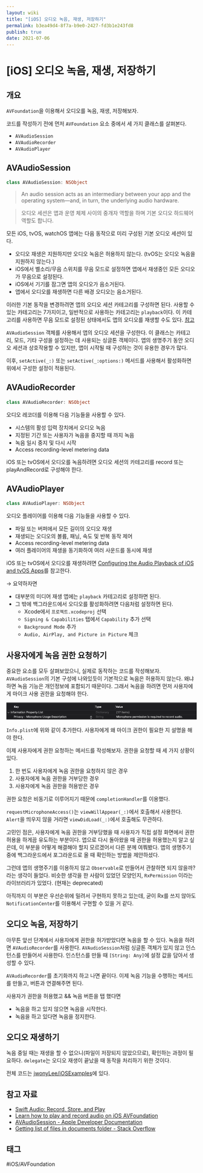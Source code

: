 ```yaml
---
layout: wiki
title: "[iOS] 오디오 녹음, 재생, 저장하기"
permalink: b3ea49d4-8f7a-b9e0-2427-fd3b1e243fd8
publish: true
date: 2021-07-06
---
```


# \[iOS] 오디오 녹음, 재생, 저장하기

## 개요

`AVFoundation`을 이용해서 오디오를 녹음, 재생, 저장해보자.

코드를 작성하기 전에 먼저 `AVFoundation` 요소 중에서 세 가지 클래스를 살펴본다.

-   `AVAudioSession`
-   `AVAudioRecorder`
-   `AVAudioPlayer`

## AVAudioSession

```swift
class AVAudioSession: NSObject
```

> An audio session acts as an intermediary between your app and the operating system—and, in turn, the underlying audio hardware.

> 오디오 세션은 앱과 운영 체제 사이의 중개자 역할을 하며 기본 오디오 하드웨어 역할도 합니다.

모든 iOS, tvOS, watchOS 앱에는 다음 동작으로 미리 구성된 기본 오디오 세션이 있다.

-   오디오 재생은 지원하지만 오디오 녹음은 허용하지 않는다. (tvOS는 오디오 녹음을 지원하지 않는다.)
-   iOS에서 벨소리/무음 스위치를 무음 모드로 설정하면 앱에서 재생중인 모든 오디오가 무음으로 설정된다.
-   iOS에서 기기를 잠그면 앱의 오디오가 음소거된다.
-   앱에서 오디오를 재생하면 다른 배경 오디오는 음소거된다.

이러한 기본 동작을 변경하려면 앱의 오디오 세션 카테고리를 구성하면 된다. 사용할 수 있는 카테고리는 7가지이고, 일반적으로 사용하는 카테고리는 `playback`이다. 이 카테고리를 사용하면 무음 모드로 설정된 상태에서도 앱의 오디오를 재생할 수도 있다. [참고](https://developer.apple.com/library/archive/documentation/Audio/Conceptual/AudioSessionProgrammingGuide/AudioSessionCategoriesandModes/AudioSessionCategoriesandModes.html#//apple_ref/doc/uid/TP40007875-CH10)

`AVAudioSession` 객체를 사용해서 앱의 오디오 세션을 구성한다. 이 클래스는 카테고리, 모드, 기타 구성을 설정하는 데 사용되는 싱글톤 객체이다. 앱의 생명주기 동안 오디오 세션과 상호작용할 수 있지만, 앱이 시작될 때 구성하는 것이 유용한 경우가 많다.

<script src="https://gist.github.com/jwonyLee/2cb7d81dcf6f65f1bc663584afc6cbe6.js?file=AppDelegate.swift"></script>

이후, `setActive(_:)` 또는 `setActive(_:options:)` 메서드를 사용해서 활성화하면 위에서 구성한 설정이 적용된다.

## AVAudioRecorder

```swift
class AVAudioRecorder: NSObject
```

오디오 레코더를 이용해 다음 기능들을 사용할 수 있다.

-   시스템의 활성 입력 장치에서 오디오 녹음
-   지정된 기간 또는 사용자가 녹음을 중지할 때 까지 녹음
-   녹음 일시 중지 및 다시 시작
-   Access recording-level metering data

iOS 또는 tvOS에서 오디오를 녹음하려면 오디오 세션의 카테고리를 record 또는 playAndRecord로 구성해야 한다.

## AVAudioPlayer

```swift
class AVAudioPlayer: NSObject
```

오디오 플레이어를 이용해 다음 기능들을 사용할 수 있다.

-   파일 또는 버퍼에서 모든 길이의 오디오 재생
-   재생되는 오디오의 볼륨, 패닝, 속도 및 반복 동작 제어
-   Access recording-level metering data
-   여러 플레이어의 재생을 동기화하여 여러 사운드를 동시에 재생

iOS 또는 tvOS에서 오디오를 재생하려면 [Configuring the Audio Playback of iOS and tvOS Apps](https://developer.apple.com/documentation/avfoundation/media_playback_and_selection/configuring_the_audio_playback_of_ios_and_tvos_apps)를 참고한다.

→ 요약하자면

-   대부분의 미디어 재생 앱에는 `playback` 카테고리로 설정하면 된다.
-   그 밖에 백그라운드에서 오디오를 활성화하려면 다음처럼 설정하면 된다.
    -   Xcode에서 `프로젝트.xcodeproj` 선택
    -   `Signing & Capabilities` 탭에서 `Capability` 추가 선택
    -   `Background Mode` 추가
    -   `Audio, AirPlay, and Picture in Picture` 체크

## 사용자에게 녹음 권한 요청하기

중요한 요소를 모두 살펴보았으니, 실제로 동작하는 코드를 작성해보자. `AVAudioSession`의 기본 구성에 나와있듯이 기본적으로 녹음은 허용하지 않는다. 왜냐하면 녹음 기능은 개인정보에 포함되기 때문이다. 그래서 녹음을 하려면 먼저 사용자에게 마이크 사용 권한을 요청해야 한다.

![Info.plist](/assets/img/avfoundation/plist.png)

`Info.plist`에 위와 같이 추가한다. 사용자에게 왜 마이크 권한이 필요한 지 설명을 해야 한다.

이제 사용자에게 권한 요청하는 메서드를 작성해보자. 권한을 요청할 때 세 가지 상황이 있다.

1.  한 번도 사용자에게 녹음 권한을 요청하지 않은 경우
2.  사용자에게 녹음 권한을 거부당한 경우
3.  사용자에게 녹음 권한을 허용받은 경우

권한 요청은 비동기로 이루어지기 때문에 `completionHandler`를 이용했다.

<script src="https://gist.github.com/jwonyLee/2cb7d81dcf6f65f1bc663584afc6cbe6.js?file=ViewController-requestMicrophoneAccess.swift"></script><script src="https://gist.github.com/jwonyLee/2cb7d81dcf6f65f1bc663584afc6cbe6.js?file=ViewController-viewWillAppear.swift"></script>

`requestMicrophoneAccess()`는 `viewWillAppear(_:)`에서 호출해서 사용한다. `Alert`을 띄우지 않을 거라면 `viewDidLoad(_:)`에서 호출해도 무관하다.

고민인 점은, 사용자에게 녹음 권한을 거부당했을 때 사용자가 직접 설정 화면에서 권한 허용을 하게끔 유도하는 부분이다. 앱으로 다시 돌아왔을 때 권한을 허용했는지 알고 싶은데, 이 부분을 어떻게 해결해야 할지 모르겠어서 다른 분께 여쭤봤다. 앱의 생명주기 중에 백그라운드에서 포그라운드로 올 때 확인하는 방법을 제안하셨다.

그런데 앱의 생명주기를 이용하지 않고 `Observable`로 만들어서 관찰하면 되지 않을까? 라는 생각이 들었다. 비슷한 생각을 한 사람이 있었던 모양인지, `RxPermission` 이라는 라이브러리가 있었다. (현재는 deprecated)

아직까지 이 부분은 우선순위에 밀려서 구현하지 못하고 있는데, 굳이 Rx를 쓰지 않아도 `NotificationCenter`를 이용해서 구현할 수 있을 거 같다.

## 오디오 녹음, 저장하기

아무튼 앞선 단계에서 사용자에게 권한을 허가받았다면 녹음을 할 수 있다. 녹음을 하려면 `AVAudioRecorder`를 사용한다. `AVAudioSession`처럼 싱글톤 객체가 있지 않고 인스턴스를 만들어서 사용한다. 인스턴스를 만들 때 `[String: Any]`에 설정 값을 담아서 생성할 수 있다.

<script src="https://gist.github.com/jwonyLee/2cb7d81dcf6f65f1bc663584afc6cbe6.js?file=ViewController-recordURL.swift"></script><script src="https://gist.github.com/jwonyLee/2cb7d81dcf6f65f1bc663584afc6cbe6.js?file=ViewController-configure.swift"></script>

`AVAudioRecorder`를 초기화까지 하고 나면 끝이다. 이제 녹음 기능을 수행하는 메서드를 만들고, 버튼과 연결해주면 된다.

사용자가 권한을 허용했고 && 녹음 버튼을 탭 했다면

-   녹음을 하고 있지 않으면 녹음을 시작한다.
-   녹음을 하고 있다면 녹음을 정지한다.

<script src="https://gist.github.com/jwonyLee/2cb7d81dcf6f65f1bc663584afc6cbe6.js?file=ViewController-recording.swift"></script><script src="https://gist.github.com/jwonyLee/2cb7d81dcf6f65f1bc663584afc6cbe6.js?file=ViewController-record.swift"></script><script src="https://gist.github.com/jwonyLee/2cb7d81dcf6f65f1bc663584afc6cbe6.js?file=ViewController-stop.swift"></script>

## 오디오 재생하기

녹음 중일 때는 재생을 할 수 없으니(파일이 저장되지 않았으므로), 확인하는 과정이 필요하다. `delegate`는 오디오 재생이 끝났을 때 동작을 처리하기 위한 것이다.

<script src="https://gist.github.com/jwonyLee/2cb7d81dcf6f65f1bc663584afc6cbe6.js?file=ViewController-play.swift"></script><script src="https://gist.github.com/jwonyLee/2cb7d81dcf6f65f1bc663584afc6cbe6.js?file=ViewController-audioPlayerDidFinishPlaying.swift"></script>

전체 코드는 [jwonyLee/iOSExamples](https://github.com/jwonyLee/iOSExamples/tree/master/AVFoundationExample)에 있다.

## 참고 자료

-   [Swift Audio: Record, Store, and Play](https://medium.com/swift2go/swift-audio-record-store-and-play-af965bf92b26)
-   [Learn how to play and record audio on iOS AVFoundation](https://blog.devgenius.io/ios-avfoundation-series-part-1-4eebaa837d9c)
-   [AVAudioSession - Apple Developer Documentation](https://developer.apple.com/documentation/avfaudio/avaudiosession)
-   [Getting list of files in documents folder - Stack Overflow](https://stackoverflow.com/questions/27721418/getting-list-of-files-in-documents-folder/27722526)

## 태그

#iOS/AVFoundation